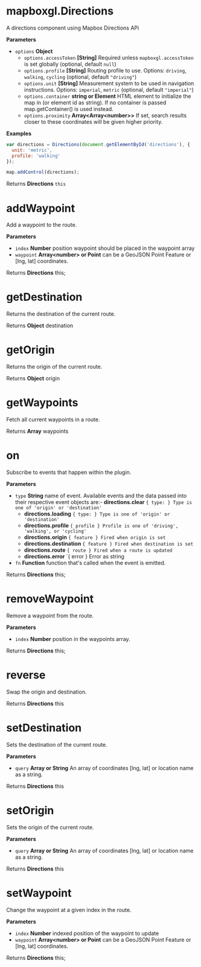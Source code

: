 # mapboxgl.Directions

A directions component using Mapbox Directions APi

**Parameters**

-   `options` **Object** 
    -   `options.accessToken` **[String]** Required unless `mapboxgl.accessToken` is set globally (optional, default `null`)
    -   `options.profile` **[String]** Routing profile to use. Options: `driving`, `walking`, `cycling` (optional, default `"driving"`)
    -   `options.unit` **[String]** Measurement system to be used in navigation instructions. Options: `imperial`, `metric` (optional, default `"imperial"`)
    -   `options.container` **string or Element** HTML element to initialize the map in (or element id as string). If no container is passed map.getContainer() is used instead.
    -   `options.proximity` **Array&lt;Array&lt;number&gt;&gt;** If set, search results closer to these coordinates will be given higher priority.

**Examples**

```javascript
var directions = Directions(document.getElementById('directions'), {
  unit: 'metric',
  profile: 'walking'
});

map.addControl(directions);
```

Returns **Directions** `this`

# addWaypoint

Add a waypoint to the route.

**Parameters**

-   `index` **Number** position waypoint should be placed in the waypoint array
-   `waypoint` **Array&lt;number&gt; or Point** can be a GeoJSON Point Feature or [lng, lat] coordinates.

Returns **Directions** this;

# getDestination

Returns the destination of the current route.

Returns **Object** destination

# getOrigin

Returns the origin of the current route.

Returns **Object** origin

# getWaypoints

Fetch all current waypoints in a route.

Returns **Array** waypoints

# on

Subscribe to events that happen within the plugin.

**Parameters**

-   `type` **String** name of event. Available events and the data passed into their respective event objects are:-   **directions.clear** `{ type: } Type is one of 'origin' or 'destination'`
    -   **directions.loading** `{ type: } Type is one of 'origin' or 'destination'`
    -   **directions.profile** `{ profile } Profile is one of 'driving', 'walking', or 'cycling'`
    -   **directions.origin** `{ feature } Fired when origin is set`
    -   **directions.destination** `{ feature } Fired when destination is set`
    -   **directions.route** `{ route } Fired when a route is updated`
    -   **directions.error** `{ error } Error as string
-   `fn` **Function** function that's called when the event is emitted.

Returns **Directions** this;

# removeWaypoint

Remove a waypoint from the route.

**Parameters**

-   `index` **Number** position in the waypoints array.

Returns **Directions** this;

# reverse

Swap the origin and destination.

Returns **Directions** this

# setDestination

Sets the destination of the current route.

**Parameters**

-   `query` **Array or String** An array of coordinates [lng, lat] or location name as a string.

Returns **Directions** this

# setOrigin

Sets the origin of the current route.

**Parameters**

-   `query` **Array or String** An array of coordinates [lng, lat] or location name as a string.

Returns **Directions** this

# setWaypoint

Change the waypoint at a given index in the route.

**Parameters**

-   `index` **Number** indexed position of the waypoint to update
-   `waypoint` **Array&lt;number&gt; or Point** can be a GeoJSON Point Feature or [lng, lat] coordinates.

Returns **Directions** this;

